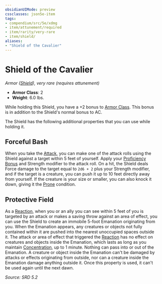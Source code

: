 ```yaml
---
obsidianUIMode: preview
cssclasses: json5e-item
tags:
- compendium/src/5e/xdmg
- item/attunement/required
- item/rarity/very-rare
- item/shield/
aliases: 
- "Shield of the Cavalier"
---
```

# Shield of the Cavalier
*Armor ([Shield](shield-xphb.md)), very rare (requires attunement)*  

- **Armor Class**: 2
- **Weight**: 6.0 lbs.

While holding this Shield, you have a +2 bonus to [Armor Class](armor-class-xphb.md). This bonus is in addition to the Shield's normal bonus to AC.

The Shield has the following additional properties that you can use while holding it.

## Forceful Bash

When you take the [Attack](actions.md#Attack), you can make one of the attack rolls using the Shield against a target within 5 feet of yourself. Apply your [Proficiency Bonus](proficiency-xphb.md) and Strength modifier to the attack roll. On a hit, the Shield deals Force damage to the target equal to `2d6 + 2` plus your Strength modifier, and if the target is a creature, you can push it up to 10 feet directly away from yourself. If the creature is your size or smaller, you can also knock it down, giving it the [Prone](conditions.md#Prone) condition.

## Protective Field

As a [Reaction](reaction-xphb.md), when you or an ally you can see within 5 feet of you is targeted by an attack or makes a saving throw against an area of effect, you can use the Shield to create an immobile 5-foot <span title="Player's Handbook (2024)">Emanation</span> originating from you. When the <span title="Player's Handbook (2024)">Emanation</span> appears, any creatures or objects not fully contained within it are pushed into the nearest unoccupied spaces outside it. The attack or area of effect that triggered the [Reaction](reaction-xphb.md) has no effect on creatures and objects inside the <span title="Player's Handbook (2024)">Emanation</span>, which lasts as long as you maintain [Concentration](conditions.md#Concentration), up to 1 minute. Nothing can pass into or out of the <span title="Player's Handbook (2024)">Emanation</span>. A creature or object inside the <span title="Player's Handbook (2024)">Emanation</span> can't be damaged by attacks or effects originating from outside, nor can a creature inside the <span title="Player's Handbook (2024)">Emanation</span> damage anything outside it. Once this property is used, it can't be used again until the next dawn.

*Source: SRD 5.2*